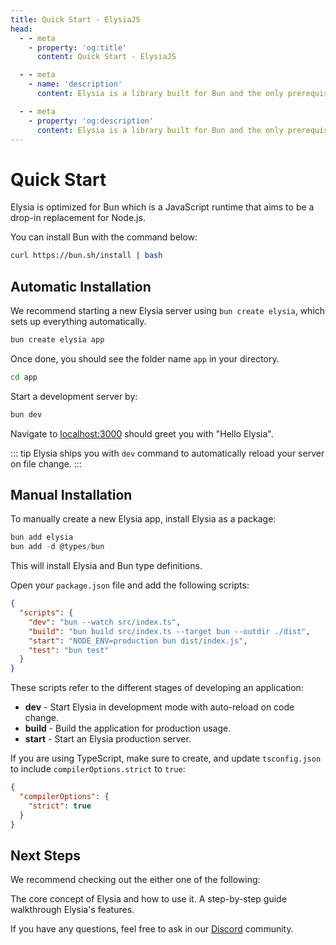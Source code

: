 ```yaml
---
title: Quick Start - ElysiaJS
head:
  - - meta
    - property: 'og:title'
      content: Quick Start - ElysiaJS

  - - meta
    - name: 'description'
      content: Elysia is a library built for Bun and the only prerequisite. To start, bootstrap a new project with "bun create elysia hi-elysia" and start the development server with "bun dev". This is all it needs to do a quick start or get started with ElysiaJS.

  - - meta
    - property: 'og:description'
      content: Elysia is a library built for Bun and the only prerequisite. To start, bootstrap a new project with "bun create elysia hi-elysia" and start the development server with "bun dev". This is all it needs to do a quick start or get started with ElysiaJS.
---
```


# Quick Start
Elysia is optimized for Bun which is a JavaScript runtime that aims to be a drop-in replacement for Node.js.

You can install Bun with the command below:
```bash
curl https://bun.sh/install | bash
```

## Automatic Installation
We recommend starting a new Elysia server using `bun create elysia`, which sets up everything automatically.

```bash
bun create elysia app
```

Once done, you should see the folder name `app` in your directory.

```bash
cd app
```

Start a development server by:
```bash
bun dev
```

Navigate to [localhost:3000](http://localhost:3000) should greet you with "Hello Elysia".

::: tip
Elysia ships you with `dev` command to automatically reload your server on file change.
:::

## Manual Installation
To manually create a new Elysia app, install Elysia as a package:

```typescript
bun add elysia
bun add -d @types/bun
```

This will install Elysia and Bun type definitions.

Open your `package.json` file and add the following scripts:
```json
{
  "scripts": {
    "dev": "bun --watch src/index.ts",
    "build": "bun build src/index.ts --target bun --outdir ./dist",
    "start": "NODE_ENV=production bun dist/index.js",
    "test": "bun test"
  }
}
```

These scripts refer to the different stages of developing an application:

- **dev** - Start Elysia in development mode with auto-reload on code change.
- **build** - Build the application for production usage.
- **start** - Start an Elysia production server.

If you are using TypeScript, make sure to create, and update `tsconfig.json` to include `compilerOptions.strict` to `true`:
```json
{
  "compilerOptions": {
    "strict": true
  }
}
```

## Next Steps
We recommend checking out the either one of the following:

<script setup>
import Card from '../components/nearl/card.vue'
import Deck from '../components/nearl/card-deck.vue'
</script>

<Deck>
    <Card title="Key Concept (5 minutes)" href="/key-concept">
    	The core concept of Elysia and how to use it.
    </Card>
    <Card title="Tutorial (15 minutes)" href="/tutorial">
    	A step-by-step guide walkthrough Elysia's features.
    </Card>
</Deck>

If you have any questions, feel free to ask in our [Discord](https://discord.gg/elysia) community.
